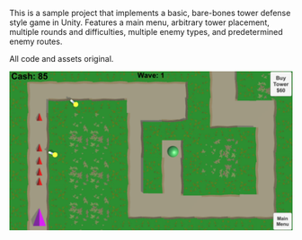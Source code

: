 This is a sample project that implements a basic, bare-bones tower defense style game in Unity. Features a main menu, arbitrary tower placement, multiple rounds and difficulties, multiple enemy types, and predetermined enemy routes.

All code and assets original.

![Screenshot](img1.png)